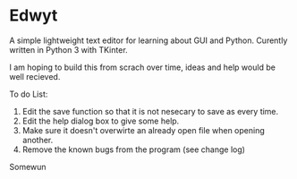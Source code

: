 # Edwyt

A simple lightweight text editor for learning about GUI and Python. Curently written in Python 3 with TKinter.

I am hoping to build this from scrach over time, ideas and help would be well recieved.

To do List:

1) Edit the save function so that it is not nesecary to save as every time.
2) Edit the help dialog box to give some help.
3) Make sure it doesn't overwirte an already open file when opening another.
4) Remove the known bugs from the program (see change log)

Somewun
